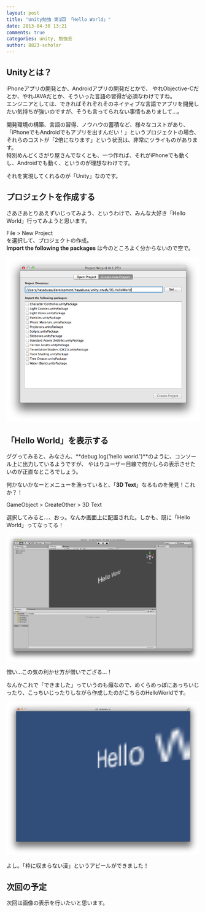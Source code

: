 ```yaml
---
layout: post
title: "Unity勉強 第1回 「Hello World」"
date: 2013-04-30 13:21
comments: true
categories: unity, 勉強会
author: 8823-scholar
---
```


## Unityとは？

iPhoneアプリの開発とか、Androidアプリの開発だとかで、
やれObjective-Cだとか、やれJAVAだとか、そういった言語の習得が必須なわけですね。  
エンジニアとしては、できればそれぞれそのネイティブな言語でアプリを開発したい気持ちが強いのですが、そうも言ってられない事情もありまして…。  

開発環境の構築、言語の習得、ノウハウの蓄積など、様々なコストがあり、
「iPhoneでもAndroidでもアプリを出すんだい！」というプロジェクトの場合、
それらのコストが「2倍になります」という状況は、非常にツライものがあります。  
特別めんどくさがり屋さんでなくとも、一つ作れば、それがiPhoneでも動くし、Androidでも動く、というのが理想なわけです。  

それを実現してくれるのが「Unity」なのです。


## プロジェクトを作成する

さあさあとりあえずいじってみよう、というわけで、みんな大好き「Hello World」行ってみようと思います。

File > New Project  
を選択して、プロジェクトの作成。  
**Import the following the packages** は今のところよく分からないので空で。

![New Project](/images/posts/2013-04-30-unity-study-01-hello-world/NewProject.png)


## 「Hello World」を表示する

ググってみると、みなさん、**debug.log('hello world.')**のように、コンソール上に出力しているようですが、
やはりユーザー目線で何かしらの表示させたいのが正直なところでしょう。  

何かないかなーとメニューを漁っていると、「**3D Text**」なるものを発見！これか？！  

GameObject > CreateOther > 3D Text

選択してみると…、おっ。なんか画面上に配置された。しかも、既に「Hello World」ってなってる！

![New Project](/images/posts/2013-04-30-unity-study-01-hello-world/CreateObject.png)

憎い…この気の利かせ方が憎いでござる…！

なんかこれで「できました」っていうのも癪なので、めくらめっぽにあっちいじったり、こっちいじったりしながら作成したのがこちらのHelloWorldです。

![New Project](/images/posts/2013-04-30-unity-study-01-hello-world/HelloWorld.png)

よし。「枠に収まらない漢」というアピールができました！


## 次回の予定

次回は画像の表示を行いたいと思います。


